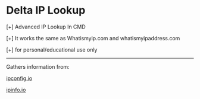 # Delta IP Lookup

[+] Advanced IP Lookup In CMD

[+] It works the same as Whatismyip.com and whatismyipaddress.com

[+] for personal/educational use only
- - - - - - - - - - - - - - 
Gathers information from:

[ipconfig.io](https://ipconfig.io/)

[ipinfo.io](https://ipinfo.io/)
